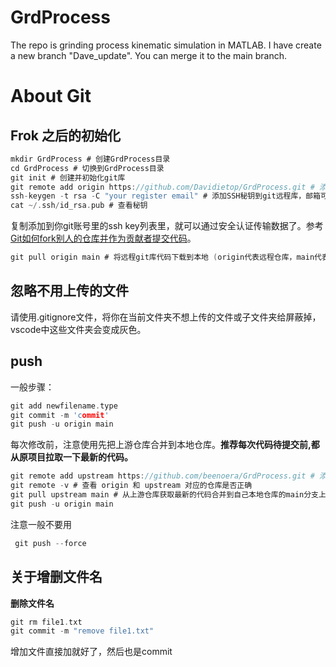 # GrdProcess
The repo is grinding process kinematic simulation in MATLAB.
I have create a new branch "Dave_update". You can merge it to the main branch.

# About Git
## Frok 之后的初始化

```c
mkdir GrdProcess # 创建GrdProcess目录
cd GrdProcess # 切换到GrdProcess目录
git init # 创建并初始化git库
git remote add origin https://github.com/Davidietop/GrdProcess.git # 添加远程git仓库
ssh-keygen -t rsa -C "your register email" # 添加SSH秘钥到git远程库，邮箱可以从git账号里查看
cat ~/.ssh/id_rsa.pub # 查看秘钥
```

 复制添加到你git账号里的ssh key列表里，就可以通过安全认证传输数据了。参考[Git如何fork别人的仓库并作为贡献者提交代码](https://www.cnblogs.com/javaIOException/p/11867988.html)。

```c
git pull origin main # 将远程git库代码下载到本地 (origin代表远程仓库，main代表主分支)
```

## 忽略不用上传的文件

请使用.gitignore文件，将你在当前文件夹不想上传的文件或子文件夹给屏蔽掉，vscode中这些文件夹会变成灰色。

## push

一般步骤：

```c
git add newfilename.type
git commit -m 'commit'
git push -u origin main
```

每次修改前，注意使用先把上游仓库合并到本地仓库。**推荐每次代码待提交前,都从原项目拉取一下最新的代码。**

```c
git remote add upstream https://github.com/beenoera/GrdProcess.git # 添加上游仓库地址
git remote -v # 查看 origin 和 upstream 对应的仓库是否正确
git pull upstream main # 从上游仓库获取最新的代码合并到自己本地仓库的main分支上
git push -u origin main
```

注意一般不要用

```c
 git push --force
```

## 关于增删文件名
**删除文件名**

```C
git rm file1.txt
git commit -m "remove file1.txt"
```

增加文件直接加就好了，然后也是commit

